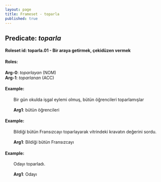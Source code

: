 ```yaml
---
layout: page
title: Frameset - toparla
published: true
---
```

<h2>Predicate: <i>toparla</i></h2>
<h4>Roleset id: toparla.01 - Bir araya getirmek, çekidüzen vermek<br>
<h4>Roles:</h4>
<b>Arg-0</b>: <i>toparlayan</i>  (NOM) <br>
<b>Arg-1</b>: <i>toparlanan</i>  (ACC) <br>
<h4>Example:</h4>
&emsp;&emsp;Bir gün okulda işgal eylemi olmuş, bütün öğrencileri toparlamışlar<br><br>
&emsp;&emsp;<b>Arg1</b>:  bütün öğrencileri<br>

<h4>Example:</h4>
&emsp;&emsp;Bildiği bütün Fransızcayı toparlayarak vitrindeki kravatın değerini sordu.<br><br>
&emsp;&emsp;<b>Arg1</b>:  Bildiği bütün Fransızcayı<br>

<h4>Example:</h4>
&emsp;&emsp;Odayı toparladı.<br><br>
&emsp;&emsp;<b>Arg1</b>:  Odayı<br>

